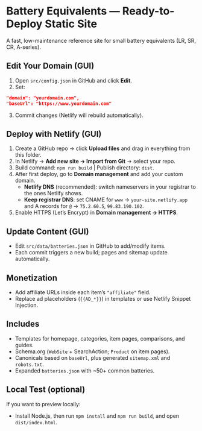 # Battery Equivalents — Ready-to-Deploy Static Site

A fast, low-maintenance reference site for small battery equivalents (LR, SR, CR, A-series).

## Edit Your Domain (GUI)
1) Open `src/config.json` in GitHub and click **Edit**.
2) Set:
```json
"domain": "yourdomain.com",
"baseUrl": "https://www.yourdomain.com"
```
3) Commit changes (Netlify will rebuild automatically).

## Deploy with Netlify (GUI)
1) Create a GitHub repo → click **Upload files** and drag in everything from this folder.
2) In Netlify → **Add new site → Import from Git** → select your repo.
3) Build command: `npm run build` | Publish directory: `dist`.
4) After first deploy, go to **Domain management** and add your custom domain.
   - **Netlify DNS** (recommended): switch nameservers in your registrar to the ones Netlify shows.
   - **Keep registrar DNS**: set CNAME for `www` → `your-site.netlify.app` and A records for `@` → `75.2.60.5`, `99.83.190.102`.
5) Enable HTTPS (Let’s Encrypt) in **Domain management → HTTPS**.

## Update Content (GUI)
- Edit `src/data/batteries.json` in GitHub to add/modify items.
- Each commit triggers a new build; pages and sitemap update automatically.

## Monetization
- Add affiliate URLs inside each item’s `"affiliate"` field.
- Replace ad placeholders (`{{AD_*}}`) in templates or use Netlify Snippet Injection.

## Includes
- Templates for homepage, categories, item pages, comparisons, and guides.
- Schema.org (`WebSite` + SearchAction; `Product` on item pages).
- Canonicals based on `baseUrl`, plus generated `sitemap.xml` and `robots.txt`.
- Expanded `batteries.json` with ~50+ common batteries.

## Local Test (optional)
If you want to preview locally:
- Install Node.js, then run `npm install` and `npm run build`, and open `dist/index.html`.
